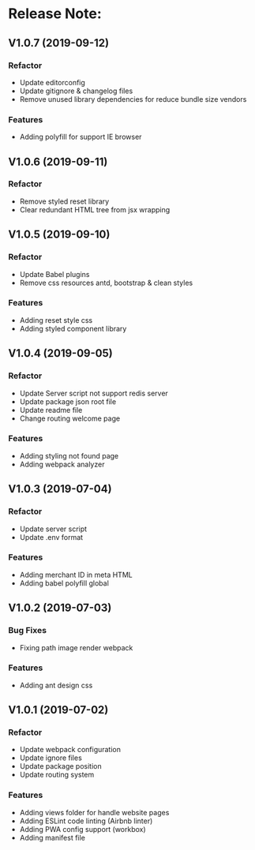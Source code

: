 # Release Note:    

## V1.0.7 (2019-09-12)

### Refactor
* Update editorconfig
* Update gitignore & changelog files    
* Remove unused library dependencies for reduce bundle size vendors

### Features
* Adding polyfill for support IE browser
    
## V1.0.6 (2019-09-11)

### Refactor
* Remove styled reset library
* Clear redundant HTML tree from jsx wrapping
    
## V1.0.5 (2019-09-10)

### Refactor
* Update Babel plugins
* Remove css resources antd, bootstrap & clean styles

### Features
* Adding reset style css
* Adding styled component library

## V1.0.4 (2019-09-05)    

### Refactor
* Update Server script not support redis server
* Update package json root file
* Update readme file
* Change routing welcome page    

### Features
* Adding styling not found page
* Adding webpack analyzer

## V1.0.3 (2019-07-04)    

### Refactor
* Update server script
* Update .env format

### Features
* Adding merchant ID in meta HTML
* Adding babel polyfill global

## V1.0.2 (2019-07-03)

### Bug Fixes
* Fixing path image render webpack

### Features
* Adding ant design css

## V1.0.1 (2019-07-02)

### Refactor
* Update webpack configuration
* Update ignore files    
* Update package position    
* Update routing system

### Features
* Adding views folder for handle website pages
* Adding ESLint code linting (Airbnb linter)
* Adding PWA config support (workbox)
* Adding manifest file
    